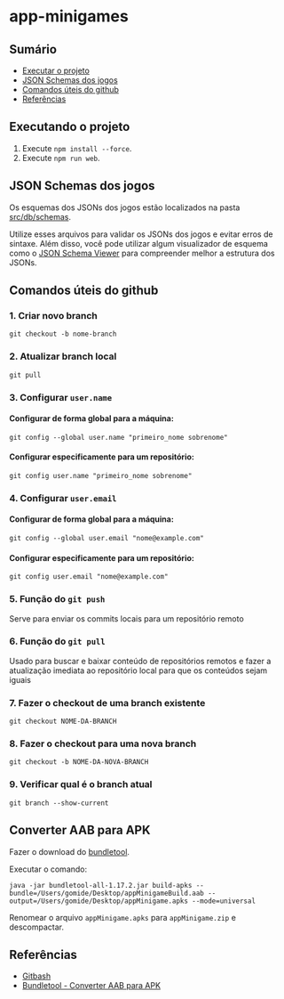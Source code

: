 # app-minigames


## Sumário

- [Executar o projeto](#executando-o-projeto)
- [JSON Schemas dos jogos](#schemas)
- [Comandos úteis do github](#comandos-úteis-do-github)
- [Referências](#referências)

## Executando o projeto

1. Execute `npm install --force`.
2. Execute `npm run web`.

## JSON Schemas dos jogos

Os esquemas dos JSONs dos jogos estão localizados na pasta [src/db/schemas](./src/db/schemas/).

Utilize esses arquivos para validar os JSONs dos jogos e evitar erros de sintaxe. Além disso, você pode utilizar algum visualizador de esquema como o [JSON Schema Viewer](https://navneethg.github.io/jsonschemaviewer/) para compreender melhor a estrutura dos JSONs.

## Comandos úteis do github

### 1. Criar novo branch
```
git checkout -b nome-branch
```

### 2. Atualizar branch local
```
git pull
```

### 3. Configurar `user.name`

#### Configurar de forma global para a máquina:
```
git config --global user.name "primeiro_nome sobrenome"
```

#### Configurar especificamente para um repositório:
```
git config user.name "primeiro_nome sobrenome"
```

### 4. Configurar `user.email`

#### Configurar de forma global para a máquina:
```
git config --global user.email "nome@example.com"
```

#### Configurar especificamente para um repositório:
```
git config user.email "nome@example.com"
```

### 5. Função do `git push`
Serve para enviar os commits locais para um repositório remoto

### 6. Função do `git pull`
Usado para buscar e baixar conteúdo de repositórios remotos e fazer a atualização imediata ao repositório local para que os conteúdos sejam iguais

### 7. Fazer o checkout de uma branch existente
```
git checkout NOME-DA-BRANCH
```

### 8. Fazer o checkout para uma nova branch
```
git checkout -b NOME-DA-NOVA-BRANCH
```

### 9. Verificar qual é o branch atual
```
git branch --show-current
``` 

## Converter AAB para APK

Fazer o download do [bundletool](https://github.com/google/bundletool/releases).

Executar o comando:
```
java -jar bundletool-all-1.17.2.jar build-apks --bundle=/Users/gomide/Desktop/appMinigameBuild.aab --output=/Users/gomide/Desktop/appMinigame.apks --mode=universal
```

Renomear o arquivo `appMinigame.apks` para `appMinigame.zip` e descompactar.

## Referências
- [Gitbash](https://git-scm.com/downloads)
- [Bundletool - Converter AAB para APK](https://github.com/google/bundletool)